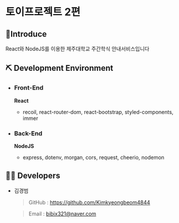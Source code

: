 # 토이프로젝트 2편

## 🔎Introduce

React와 NodeJS를 이용한 제주대학교 주간학식 안내서비스입니다

## ⛏ Development Environment

- ### Front-End

  <b>React</b>

  - recoil, react-router-dom, react-bootstrap, styled-components, immer

- ### Back-End
  <b>NodeJS</b>
  - express, dotenv, morgan, cors, request, cheerio, nodemon

## 👨‍💻 Developers

- 김경범

  > GitHub : https://github.com/Kimkyeongbeom4844

  > Email : bibix321@naver.com
